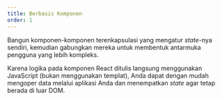 ```yaml
---
title: Berbasis Komponen
order: 1
---
```


Bangun komponen-komponen terenkapsulasi yang mengatur *state*-nya sendiri, kemudian gabungkan mereka untuk membentuk antarmuka pengguna yang lebih kompleks.

Karena logika pada komponen React ditulis langsung menggunakan JavaScript (bukan menggunakan templat), Anda dapat dengan mudah mengoper data melalui aplikasi Anda dan menempatkan *state* agar tetap berada di luar DOM.